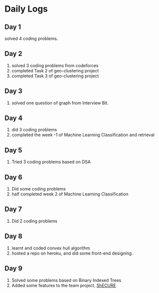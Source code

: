 # Daily Logs

## Day 1 
solved 4 coding problems.

## Day 2
1) solved 3 coding problems from codeforces
2) completed Task 2 of geo-clustering project 
3) completed Task 3 of geo-clustering project

## Day 3
1) solved one question of graph from Interview Bit.

## Day 4
1) did 3 coding problems
2) completed the week -1 of Machine Learning Classification and retrieval

## Day 5
1) Tried 3 coding problems based on DSA

## Day 6
1) Did some coding problems 
2) half completed week 2 of Machine Learning Classification

## Day 7
1) Did 2 coding problems 

## Day 8
1) learnt and coded convex hull algorithm
2) hosted a repo on heroku, and did some front-end designing.

## Day 9
1) Solved some problems based on Binary Indexed Trees
2) Added some features to the team project, [ShECURE](https://github.com/iamdeepti/shecure)
